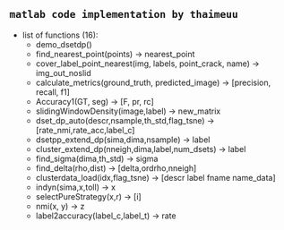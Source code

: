 ## `matlab code implementation by thaimeuu`

- list of functions (16):
  - demo_dsetdp()
  - find_nearest_point(points) -> nearest_point
  - cover_label_point_nearest(img, labels, point_crack, name) -> img_out_noslid
  - calculate_metrics(ground_truth, predicted_image) -> [precision, recall, f1]
  - Accuracy1(GT, seg) -> [F, pr, rc]
  - slidingWindowDensity(image,label) -> new_matrix
  - dset_dp_auto(descr,nsample,th_std,flag_tsne) -> [rate_nmi,rate_acc,label_c]
  - dsetpp_extend_dp(sima,dima,nsample) -> label
  - cluster_extend_dp(nneigh,dima,label,num_dsets) -> label
  - find_sigma(dima,th_std) -> sigma
  - find_delta(rho,dist) -> [delta,ordrho,nneigh]
  - clusterdata_load(idx,flag_tsne) -> [descr label fname name_data]
  - indyn(sima,x,toll) -> x
  - selectPureStrategy(x,r) -> [i]
  - nmi(x, y) -> z
  - label2accuracy(label_c,label_t) -> rate